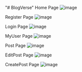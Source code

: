"# BlogVerse" 
Home Page
![image](https://github.com/Hrsh7/BlogVerse/assets/97751598/62f60414-e1f5-4730-8a93-f408ddb1a77b)

Register Page
![image](https://github.com/Hrsh7/BlogVerse/assets/97751598/b77c9f6a-988f-46bd-977b-40f1bdec7948)

Login Page
![image](https://github.com/Hrsh7/BlogVerse/assets/97751598/e0227b11-cf64-458a-8809-7bb642ed4a52)

MyUser Page
![image](https://github.com/Hrsh7/BlogVerse/assets/97751598/24c5680e-0534-4f6e-96b7-67d69387c806)

Post Page
![image](https://github.com/Hrsh7/BlogVerse/assets/97751598/dcf7659b-4b37-4e9f-9ca4-a6f5678fc59d)

EditPost Page
![image](https://github.com/Hrsh7/BlogVerse/assets/97751598/9b88cd6c-9ebf-4c99-bc80-795473815c1d)

CreatePost Page
![image](https://github.com/Hrsh7/BlogNest/assets/97751598/40c6eb5c-b647-4c09-90c8-3bac2e02baf7)
